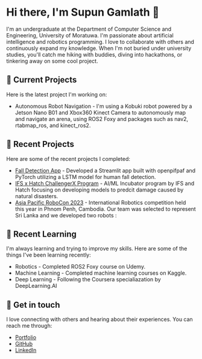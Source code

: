 # Hi there, I'm Supun Gamlath 👋
I'm an undergraduate at the Department of Computer Science and Engineering, University of Moratuwa. I'm passionate about artificial intelligence and robotics programming. I love to collaborate with others and continuously expand my knowledge. When I'm not buried under university studies, you'll catch me hiking with buddies, diving into hackathons, or tinkering away on some cool project.

## 🔭 Current Projects
Here is the latest project I'm working on:

* Autonomous Robot Navigation - I'm using a Kobuki robot powered by a Jetson Nano B01 and Xbox360 Kinect Camera to autonomously map and navigate an arena, using ROS2 Foxy and packages such as nav2, rtabmap_ros, and kinect_ros2.

## 🚀 Recent Projects
Here are some of the recent projects I completed:

* [Fall Detection App](https://fall-detection.streamlit.app/) - Developed a Streamlit app built with openpifpaf and PyTorch utilizing a LSTM model for human fall detection.
* [IFS x Hatch ChallengerX Program](https://ifs-challengerx.hatch.lk/) - AI/ML Incubator program by IFS and Hatch focusing on developing models to predcit damage caused by natural disasters.
* [Asia Pacific RoboCon 2023](https://www.aburobocon2023.com/) - International Robotics competition held this year in Phnom Penh, Cambodia. Our team was selected to represent Sri Lanka and we developed two robots : 

## 🌱 Recent Learning
I'm always learning and trying to improve my skills. Here are some of the things I've been learning recently:

* Robotics - Completed ROS2 Foxy course on Udemy. 
* Machine Learning - Completed machine learning courses on Kaggle.
* Deep Learning - Following the Coursera specialiazation by DeepLearning.AI

## 💬 Get in touch
I love connecting with others and hearing about their experiences. You can reach me through:

* [Portfolio](https://supungamlath.github.io)
* [GitHub](https://github.com/supungamlath)
* [LinkedIn](https://www.linkedin.com/in/supungamlath)
